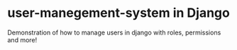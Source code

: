 # user-manegement-system in Django

Demonstration of how to manage users in django with roles, permissions and more!
